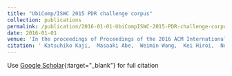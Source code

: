 ```yaml
---
title: "UbiComp/ISWC 2015 PDR challenge corpus"
collection: publications
permalink: /publication/2016-01-01-UbiCompISWC-2015-PDR-challenge-corpus
date: 2016-01-01
venue: 'In the proceedings of Proceedings of the 2016 ACM International Joint Conference on Pervasive and Ubiquitous Computing: Adjunct'
citation: ' Katsuhiko Kaji,  Masaaki Abe,  Weimin Wang,  Kei Hiroi,  Nobuo Kawaguchi, &quot;UbiComp/ISWC 2015 PDR challenge corpus.&quot; In the proceedings of Proceedings of the 2016 ACM International Joint Conference on Pervasive and Ubiquitous Computing: Adjunct, 2016.'
---
```

Use [Google Scholar](https://scholar.google.com/scholar?q=UbiComp/ISWC+2015+PDR+challenge+corpus){:target="_blank"} for full citation
